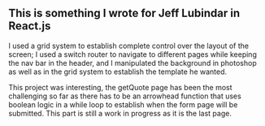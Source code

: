 ## This is something I wrote for Jeff Lubindar in React.js

I used a grid system to establish complete control over the layout of the screen; I used a switch router to navigate to different pages while keeping the nav bar in the header, and I manipulated the background in photoshop as well as in the grid system to establish the template he wanted. 

This project was interesting, the getQuote page has been the most challenging so far as there has to be an arrowhead function that uses boolean logic in a while loop to establish when the form page will be submitted. This part is still a work in progress as it is the last page. 
